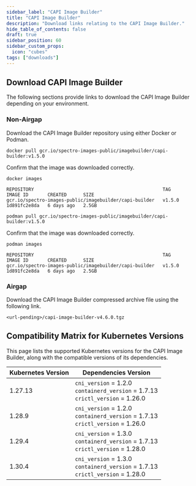 ```yaml
---
sidebar_label: "CAPI Image Builder"
title: "CAPI Image Builder"
description: "Download links relating to the CAPI Image Builder."
hide_table_of_contents: false
draft: true
sidebar_position: 60
sidebar_custom_props:
  icon: "cubes"
tags: ["downloads"]
---
```


## Download CAPI Image Builder

The following sections provide links to download the CAPI Image Builder depending on your environment.

### Non-Airgap

Download the CAPI Image Builder repository using either Docker or Podman.

<Tabs>
<TabItem value="Docker" label="Docker">

```shell
docker pull gcr.io/spectro-images-public/imagebuilder/capi-builder:v1.5.0
```

Confirm that the image was downloaded correctly.

```shell
docker images
```

```text hideClipboard
REPOSITORY                                               TAG       IMAGE ID       CREATED      SIZE
gcr.io/spectro-images-public/imagebuilder/capi-builder   v1.5.0    1d891fc2e8da   6 days ago   2.5GB
```

</TabItem>

<TabItem value="Podman" label="Podman">

```shell
podman pull gcr.io/spectro-images-public/imagebuilder/capi-builder:v1.5.0
```

Confirm that the image was downloaded correctly.

```shell
podman images
```

```text hideClipboard
REPOSITORY                                               TAG       IMAGE ID       CREATED      SIZE
gcr.io/spectro-images-public/imagebuilder/capi-builder   v1.5.0    1d891fc2e8da   6 days ago   2.5GB
```

</TabItem>
</Tabs>

### Airgap

Download the CAPI Image Builder compressed archive file using the following link.

```shell
<url-pending>/capi-image-builder-v4.6.0.tgz
```

## Compatibility Matrix for Kubernetes Versions

This page lists the supported Kubernetes versions for the CAPI Image Builder, along with the compatible versions of its
dependencies.

| Kubernetes Version | Dependencies Version                                                                        |
| ------------------ | ------------------------------------------------------------------------------------------- |
| 1.27.13            | `cni_version` = 1.2.0 <br /> `containerd_version` = 1.7.13 <br /> `crictl_version` = 1.26.0 |
| 1.28.9             | `cni_version` = 1.2.0 <br /> `containerd_version` = 1.7.13 <br /> `crictl_version` = 1.26.0 |
| 1.29.4             | `cni_version` = 1.3.0 <br /> `containerd_version` = 1.7.13 <br /> `crictl_version` = 1.28.0 |
| 1.30.4             | `cni_version` = 1.3.0 <br /> `containerd_version` = 1.7.13 <br /> `crictl_version` = 1.28.0 |
